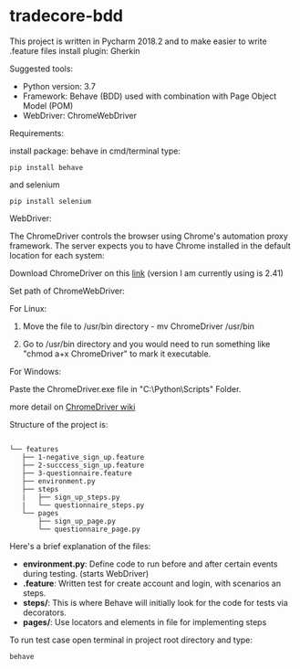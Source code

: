 # tradecore-bdd

This project is written in Pycharm 2018.2 and to make easier to write .feature files install plugin: Gherkin

Suggested tools:
* Python version: 3.7
* Framework: Behave (BDD) used with combination with Page Object Model (POM)
* WebDriver: ChromeWebDriver

Requirements:

install package:
behave  in cmd/terminal type:
```
pip install behave
```
and selenium
```
pip install selenium
```
WebDriver:

The ChromeDriver controls the browser using Chrome's automation proxy framework.
The server expects you to have Chrome installed in the default location for each system:

Download ChromeDriver on this [link](https://chromedriver.storage.googleapis.com/index.html) (version I am currently using is 2.41)

Set path of ChromeWebDriver:

For Linux:

1) Move the file to /usr/bin directory - mv ChromeDriver /usr/bin

2) Go to /usr/bin directory and you would need to run something like "chmod a+x ChromeDriver" to mark it executable.

For Windows:

Paste the ChromeDriver.exe file in "C:\Python\Scripts" Folder.

more detail on [ChromeDriver wiki](https://github.com/SeleniumHQ/selenium/wiki/ChromeDriver)

Structure of the project is:

```

└── features
   ├── 1-negative_sign_up.feature
   ├── 2-succcess_sign_up.feature
   ├── 3-questionnaire.feature
   ├── environment.py
   ├── steps
   |   ├── sign_up_steps.py
   |   └── questionnaire_steps.py
   └── pages
       ├── sign_up_page.py
       └── questionnaire_page.py
```

Here's a brief explanation of the files:
* **environment.py**: Define code to run before and after certain events during testing. (starts WebDriver)
* **.feature**: Written test for create account and login, with scenarios an steps.
* **steps/**: This is where Behave will initially look for the code for tests via decorators.
* **pages/**: Use locators and elements in file for implementing steps

To run test case open terminal in project root directory and type:
```
behave
```
